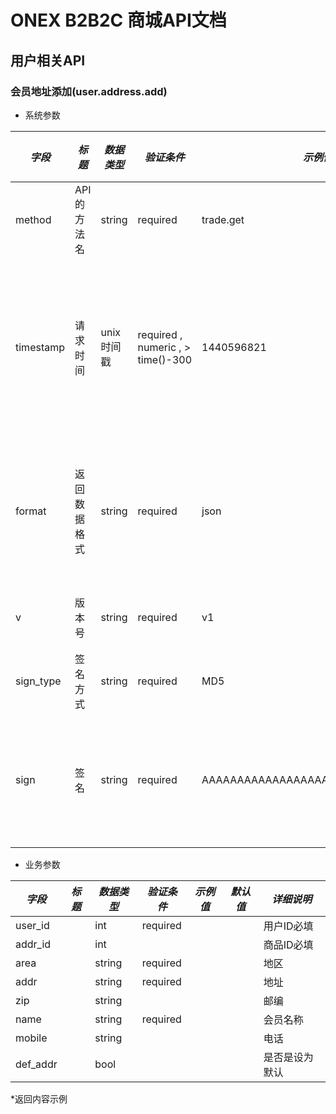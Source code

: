 # ONEX B2B2C 商城API文档

## 用户相关API

### 会员地址添加(user.address.add)

* 系统参数

| *字段* | *标题* | *数据类型* | *验证条件* | *示例值* | *默认值* | *详细说明* |
| ------------- | ------------- | ------------- | ------------- | ------------- | ------------- | ------------- |
| method | API的方法名 | string | required | trade.get | null | 标识请求的是哪个API |
| timestamp | 请求时间 | unix时间戳 | required , numeric , > time()-300 | 1440596821 | null | 标识API请求的发起时间，如果超时300秒则拒绝请求 |
| format | 返回数据格式 | string | required | json | json | 返回数据是json格式的，目前只支持json |
| v | 版本号 | string | required | v1 | null | 标识该接口的版本 |
| sign_type | 签名方式 | string | required | MD5 | null | 标识签名算法 |
| sign | 签名 | string | required | AAAAAAAAAAAAAAAAAAAAAAAAAAAAAAAAA | null | 数据签名，32位长度16进制数字 |


* 业务参数

| *字段* | *标题* | *数据类型* | *验证条件* | *示例值* | *默认值* | *详细说明* |
| ------------- | ------------- | ------------- | ------------- | ------------- | ------------- | ------------- |
| user_id |  | int | required |  |  | 用户ID必填 |
| addr_id |  | int |  |  |  | 商品ID必填 |
| area |  | string | required |  |  | 地区 |
| addr |  | string | required |  |  | 地址 |
| zip |  | string |  |  |  | 邮编 |
| name |  | string | required |  |  | 会员名称 |
| mobile |  | string |  |  |  | 电话 |
| def_addr |  | bool |  |  |  | 是否是设为默认 |


*返回内容示例

```



```

